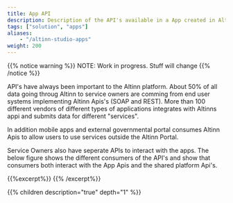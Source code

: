 ```yaml
---
title: App API
description: Description of the API's available in a App created in Altinn Studio
tags: ["solution", "apps"]
aliases:
    - "/altinn-studio-apps"
weight: 200
---
```


{{% notice warning %}}
NOTE: Work in progress. Stuff will change
{{% /notice %}}

API's have always been important to the Altinn platform. About 50% of all data going throug Altinn to service owners are comming 
from end user systems implementing Altinn Apis's (SOAP and REST). More than 100 different vendors of different types of 
applications integrates with Altinns appi and submits data for different "services". 

In addition mobile apps and external governmental portal consumes Altinn Apis to allow users to use services outside the Altinn Portal.

Service Owners also have seperate APIs to interact with the apps. The below figure shows the different consumers of the API's and show that consumers both
interact with the App Apis and the shared platform Api's.

{{%excerpt%}}
<object data="/solutions/altinn-apps/app-api/api-concept.svg" type="image/svg+xml" style="width: 100% max-width: 1200px;"></object>
{{% /excerpt%}}



{{% children description="true" depth="1" %}}







